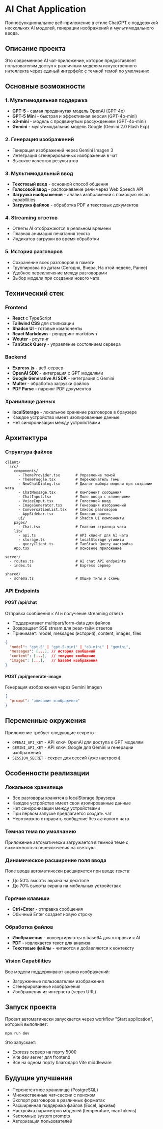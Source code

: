 # AI Chat Application

Полнофункциональное веб-приложение в стиле ChatGPT с поддержкой нескольких AI моделей, генерации изображений и мультимодального ввода.

## Описание проекта

Это современное AI чат-приложение, которое предоставляет пользователям доступ к различным моделям искусственного интеллекта через единый интерфейс с темной темой по умолчанию.

## Основные возможности

### 1. Мультимодельная поддержка
- **GPT-5** - самая продвинутая модель OpenAI (GPT-4o)
- **GPT-5 Mini** - быстрая и эффективная версия (GPT-4o-mini)
- **o3-mini** - модель с продвинутым рассуждением (GPT-4o-mini)
- **Gemini** - мультимодальная модель Google (Gemini 2.0 Flash Exp)

### 2. Генерация изображений
- Генерация изображений через Gemini Imagen 3
- Интеграция сгенерированных изображений в чат
- Высокое качество результатов

### 3. Мультимодальный ввод
- **Текстовый ввод** - основной способ общения
- **Голосовой ввод** - распознавание речи через Web Speech API
- **Загрузка изображений** - анализ изображений с помощью vision capabilities
- **Загрузка файлов** - обработка PDF и текстовых документов

### 4. Streaming ответов
- Ответы AI отображаются в реальном времени
- Плавная анимация печатания текста
- Индикатор загрузки во время обработки

### 5. История разговоров
- Сохранение всех разговоров в памяти
- Группировка по датам (Сегодня, Вчера, На этой неделе, Ранее)
- Удобное переключение между разговорами
- Выбор модели при создании нового чата

## Технический стек

### Frontend
- **React** с TypeScript
- **Tailwind CSS** для стилизации
- **Shadcn UI** - готовые компоненты
- **React Markdown** - рендеринг markdown
- **Wouter** - роутинг
- **TanStack Query** - управление состоянием сервера

### Backend
- **Express.js** - веб-сервер
- **OpenAI SDK** - интеграция с GPT моделями
- **Google Generative AI SDK** - интеграция с Gemini
- **Multer** - обработка загрузки файлов
- **PDF Parse** - парсинг PDF документов

### Хранилище данных
- **localStorage** - локальное хранение разговоров в браузере
- Каждое устройство имеет изолированные данные
- Нет синхронизации между устройствами

## Архитектура

### Структура файлов

```
client/
  src/
    components/
      - ThemeProvider.tsx       # Управление темой
      - ThemeToggle.tsx         # Переключатель темы
      - NewChatDialog.tsx       # Диалог выбора модели при создании чата
      - ChatMessage.tsx         # Компонент сообщения
      - ChatInput.tsx           # Поле ввода с вложениями
      - VoiceInput.tsx          # Голосовой ввод
      - ImageGenerator.tsx      # Генерация изображений
      - ConversationList.tsx    # Список разговоров
      - AppSidebar.tsx          # Боковая панель
      ui/                       # Shadcn UI компоненты
    pages/
      - Chat.tsx                # Главная страница чата
    lib/
      - api.ts                  # API клиент для AI чата
      - storage.ts              # localStorage утилиты
      - queryClient.ts          # TanStack Query настройка
    App.tsx                     # Основное приложение
    
server/
  - routes.ts                   # AI chat API endpoints
  - index.ts                    # Express сервер
  
shared/
  - schema.ts                   # Общие типы и схемы
```

### API Endpoints

#### POST /api/chat
Отправка сообщения к AI и получение streaming ответа
- Поддерживает multipart/form-data для файлов
- Возвращает SSE stream для реал-тайм ответов
- Принимает: model, messages (история), content, images, files

```json
{
  "model": "gpt-5" | "gpt-5-mini" | "o3-mini" | "gemini",
  "messages": [...], // история сообщений
  "content": [...],  // текущее сообщение
  "images": [...],   // base64 изображения
}
```

#### POST /api/generate-image
Генерация изображения через Gemini Imagen
```json
{
  "prompt": "описание изображения"
}
```

## Переменные окружения

Приложение требует следующие секреты:

- `OPENAI_API_KEY` - API ключ OpenAI для доступа к GPT моделям
- `GEMINI_API_KEY` - API ключ Google для Gemini и генерации изображений
- `SESSION_SECRET` - секрет для сессий (уже настроен)

## Особенности реализации

### Локальное хранилище
- Все разговоры хранятся в localStorage браузера
- Каждое устройство имеет свои изолированные данные
- Нет синхронизации между устройствами
- При первом запуске предлагается создать чат
- Невозможно отправить сообщение без активного чата

### Темная тема по умолчанию
Приложение автоматически загружается в темной теме с возможностью переключения на светлую.

### Динамическое расширение поля ввода
Поле ввода автоматически расширяется при вводе текста:
- До 50% высоты экрана на десктопе
- До 70% высоты экрана на мобильных устройствах

### Горячие клавиши
- **Ctrl+Enter** - отправка сообщения
- Обычный Enter создает новую строку

### Обработка файлов
- **Изображения** - конвертируются в base64 для отправки к AI
- **PDF** - извлекается текст для анализа
- **Текстовые файлы** - читаются и добавляются к контексту

### Vision Capabilities
Все модели поддерживают анализ изображений:
- Загруженные пользователем изображения
- Сгенерированные изображения
- Изображения из интернета (через URL)

## Запуск проекта

Проект автоматически запускается через workflow "Start application", который выполняет:
```bash
npm run dev
```

Это запускает:
- Express сервер на порту 5000
- Vite dev server для frontend
- Все на одном порту благодаря Vite middleware

## Будущие улучшения

- Персистентное хранилище (PostgreSQL)
- Множественные чат-сессии с поиском
- Экспорт разговоров в различных форматах
- Расширенная поддержка файлов (Excel, архивы)
- Настройка параметров моделей (temperature, max tokens)
- Кастомные system prompts
- Авторизация пользователей
